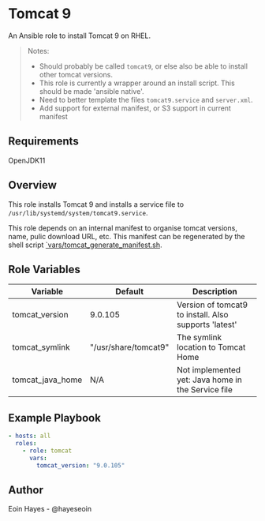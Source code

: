 # Tomcat 9

An Ansible role to install Tomcat 9 on RHEL.

> Notes:  
>
> - Should probably be called `tomcat9`, or else also be able to install other tomcat versions.  
> - This role is currently a wrapper around an install script. This should be made 'ansible native'.  
> - Need to better template the files `tomcat9.service` and `server.xml`.  
> - Add support for external manifest, or S3 support in current manifest

## Requirements

OpenJDK11

## Overview

This role installs Tomcat 9 and installs a service file to `/usr/lib/systemd/system/tomcat9.service`. 

This role depends on an internal manifest to organise tomcat versions, name, pulic download URL, etc. This manifest can be regenerated by the shell script [`vars/tomcat_generate_manifest.sh](vars/tomcat_generate_manifest.sh). 

## Role Variables

| Variable         | Default              | Description                                        |
| ---------------- | -------------------- | -------------------------------------------------- |
| tomcat_version   | 9.0.105              | Version of tomcat9 to install. Also supports 'latest'                     |
| tomcat_symlink   | "/usr/share/tomcat9" | The symlink location to Tomcat Home                |
| tomcat_java_home | N/A                  | Not implemented yet: Java home in the Service file |

## Example Playbook

```yaml
- hosts: all
  roles:
    - role: tomcat
      vars:
        tomcat_version: "9.0.105"
```

## Author

Eoin Hayes - @hayeseoin
